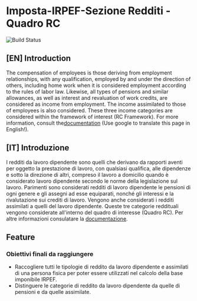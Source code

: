 # Imposta-IRPEF-Sezione Redditi - Quadro RC
![Build Status](https://circleci.com/gh/openfisca/openfisca-italy.svg?style=shield&circle-token=:circle-token)
## [EN] Introduction
 The compensation of employees is those deriving from employment relationships, with any qualification, employed by and under the direction of others, including home work when it is considered employment according to the rules of labor law. Likewise, all types of pensions and similar allowances, as well as interest and revaluation of work credits, are considered as income from employment. The income assimilated to those of employees is also considered.
These three income categories are considered within the framework of interest (RC Framework).
 For more information, consult the[documentation](https://infoprecompilata.agenziaentrate.gov.it/portale/quadro-rc-redditi-di-lavoro-dipendente-e-assimilati) (Use google to translate this page in English!).
## [IT] Introduzione
I redditi da lavoro dipendente sono quelli che derivano da rapporti aventi per oggetto la prestazione di lavoro, con qualsiasi qualifica, alle dipendenze e sotto la direzione di altri, compreso il lavoro a domicilio quando è considerato lavoro dipendente secondo le norme della legislazione sul lavoro. Parimenti sono considerati redditi di lavoro dipendente le pensioni di ogni genere e gli assegni ad esse equiparati, nonché gli interessi e la rivalutazione sui crediti di lavoro. Vengono anche considerati i redditi assimilati a quelli del lavoro dipendente.
Queste tre categorie reddituali vengono considerate all'interno del quadro di interesse (Quadro RC).
 Per altre informazioni consulatare la [documentazione](https://infoprecompilata.agenziaentrate.gov.it/portale/quadro-rc-redditi-di-lavoro-dipendente-e-assimilati).
## Feature
### Obiettivi finali da raggiungere
* Raccogliere tutti le tipologie di reddito da lavoro dipendente e assimilati di una persona fisica per poter essere utilizzati nel calcolo della base imponibile IRPEF.
* Distinguere le categorie di reddito da lavoro dipendente da quelle di pensioni e da quelle assimilate.

